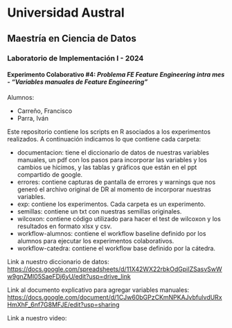 # Universidad Austral
## Maestría en Ciencia de Datos
### Laboratorio de Implementación I - 2024

#### Experimento Colaborativo #4: <i>Problema  FE  Feature Engineering intra mes - “Variables manuales de Feature Engineering” </i>

Alumnos:
- Carreño, Francisco
- Parra, Iván

Este repositorio contiene los scripts en R asociados a los experimentos realizados.
A continuación indicamos lo que contiene cada carpeta:
- documentacion: tiene el diccionario de datos de nuestras variables manuales, un pdf con los pasos para incorporar las variables y los cambios ue hicimos, y las tablas y gráficos que están en el ppt compartido de google.
- errores: contiene capturas de pantalla de errores y warnings que nos generó el archivo original de DR al momento de incorporar nuestras variables.
- exp: contiene los experimentos. Cada carpeta es un experimento.
- semillas: contiene un txt con nuestras semillas originales.
- wilcoxon: contiene código utilizado para hacer el test de wilcoxon y los resultados en formato xlsx y csv.
- workflow-alumnos: contiene el workflow baseline definido por los alumnos para ejecutar los experimentos colaborativos.
- workflow-catedra: contiene el workflow base definido por la cátedra.

Link a nuestro diccionario de datos: <br>
https://docs.google.com/spreadsheets/d/11X42WX22rbkOdGpiIZSasvSwWw9gnZMl05SaeFDj6yU/edit?usp=drive_link

Link al documento explicativo para agregar variables manuales: <br>
https://docs.google.com/document/d/1CJw60bGPzCKmNPKAJvbfulvdURxHmXhF_6nf7G8MFJE/edit?usp=sharing

Link a nuestro video: <br>

